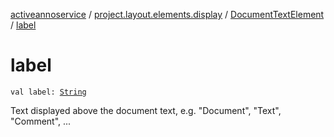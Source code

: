 [activeannoservice](../../index.md) / [project.layout.elements.display](../index.md) / [DocumentTextElement](index.md) / [label](./label.md)

# label

`val label: `[`String`](https://kotlinlang.org/api/latest/jvm/stdlib/kotlin/-string/index.html)

Text displayed above the document text, e.g. "Document", "Text", "Comment", ...

